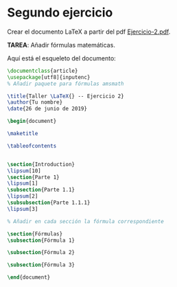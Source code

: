 # Segundo ejercicio

Crear el documento LaTeX a partir del pdf [Ejercicio-2.pdf](https://github.com/next-security-lab/latex-101/blob/master/ejercicios/ejercicio-2/Ejercicio-2.pdf).

**TAREA**: Añadir fórmulas matemáticas.

Aquí está el esqueleto del documento:

```latex
\documentclass{article}
\usepackage[utf8]{inputenc}
% Añadir paquete para fórmulas amsmath

\title{Taller \LaTeX{} -- Ejercicio 2}
\author{Tu nombre}
\date{26 de junio de 2019}

\begin{document}

\maketitle

\tableofcontents


\section{Introduction}
\lipsum[10]
\section{Parte 1}
\lipsum[1]
\subsection{Parte 1.1}
\lipsum[2]
\subsubsection{Parte 1.1.1}
\lipsum[3]

% Añadir en cada sección la fórmula correspondiente

\section{Fórmulas}
\subsection{Fórmula 1}

\subsection{Fórmula 2}

\subsection{Fórmula 3}

\end{document}
```
